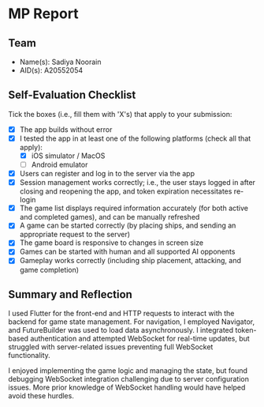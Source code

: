 # MP Report

## Team

- Name(s): Sadiya Noorain
- AID(s): A20552054

## Self-Evaluation Checklist

Tick the boxes (i.e., fill them with 'X's) that apply to your submission:

- [X] The app builds without error
- [X] I tested the app in at least one of the following platforms (check all that apply):
  - [X] iOS simulator / MacOS
  - [ ] Android emulator
- [X] Users can register and log in to the server via the app
- [X] Session management works correctly; i.e., the user stays logged in after closing and reopening the app, and token expiration necessitates re-login
- [X] The game list displays required information accurately (for both active and completed games), and can be manually refreshed
- [X] A game can be started correctly (by placing ships, and sending an appropriate request to the server)
- [X] The game board is responsive to changes in screen size
- [X] Games can be started with human and all supported AI opponents
- [X] Gameplay works correctly (including ship placement, attacking, and game completion)

## Summary and Reflection

I used Flutter for the front-end and HTTP requests to interact with the backend for game state management. For navigation, I employed Navigator, and FutureBuilder was used to load data asynchronously. I integrated token-based authentication and attempted WebSocket for real-time updates, but struggled with server-related issues preventing full WebSocket functionality.

I enjoyed implementing the game logic and managing the state, but found debugging WebSocket integration challenging due to server configuration issues. More prior knowledge of WebSocket handling would have helped avoid these hurdles.